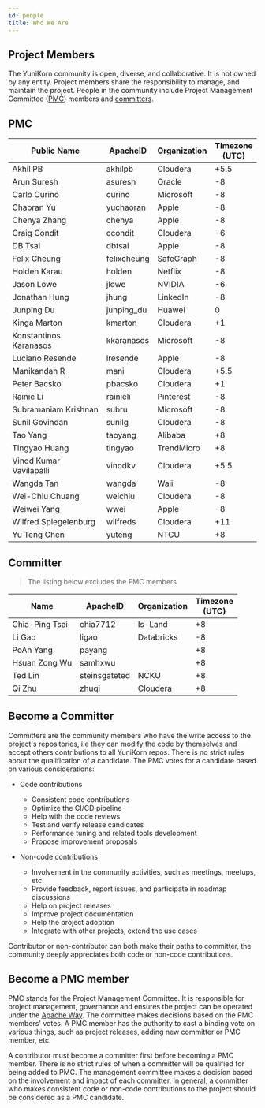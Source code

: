 ```yaml
---
id: people
title: Who We Are
---
```


<!--
Licensed to the Apache Software Foundation (ASF) under one
or more contributor license agreements.  See the NOTICE file
distributed with this work for additional information
regarding copyright ownership.  The ASF licenses this file
to you under the Apache License, Version 2.0 (the
"License"); you may not use this file except in compliance
with the License.  You may obtain a copy of the License at

  http://www.apache.org/licenses/LICENSE-2.0

Unless required by applicable law or agreed to in writing,
software distributed under the License is distributed on an
"AS IS" BASIS, WITHOUT WARRANTIES OR CONDITIONS OF ANY
KIND, either express or implied.  See the License for the
specific language governing permissions and limitations
under the License.
-->

## Project Members

The YuniKorn community is open, diverse, and collaborative. It is not owned
by any entity. Project members share the responsibility to manage, and maintain the project.
People in the community include Project Management Committee ([PMC](https://www.apache.org/dev/pmc.html))
members and [committers](https://infra.apache.org/new-committers-guide.html#what-is-a-committer).

## PMC

| Public Name             | ApacheID    | Organization | Timezone <br/>(UTC) |
|-------------------------|-------------|--------------|---------------------|
| Akhil PB                | akhilpb     | Cloudera     | +5.5                |
| Arun Suresh             | asuresh     | Oracle       | -8                  |
| Carlo Curino            | curino      | Microsoft    | -8                  |
| Chaoran Yu              | yuchaoran   | Apple        | -8                  |
| Chenya Zhang            | chenya      | Apple        | -8                  |
| Craig Condit            | ccondit     | Cloudera     | -6                  |
| DB Tsai                 | dbtsai      | Apple        | -8                  |
| Felix Cheung            | felixcheung | SafeGraph    | -8                  |
| Holden Karau            | holden      | Netflix      | -8                  |
| Jason Lowe              | jlowe       | NVIDIA       | -6                  | 
| Jonathan Hung           | jhung       | LinkedIn     | -8                  |
| Junping Du              | junping_du  | Huawei       | 0                   |
| Kinga Marton            | kmarton     | Cloudera     | +1                  |
| Konstantinos Karanasos  | kkaranasos  | Microsoft    | -8                  |
| Luciano Resende         | lresende    | Apple        | -8                  |
| Manikandan R            | mani        | Cloudera     | +5.5                |
| Peter Bacsko            | pbacsko     | Cloudera     | +1                  |
| Rainie Li               | rainieli    | Pinterest    | -8                  |
| Subramaniam Krishnan    | subru       | Microsoft    | -8                  |
| Sunil Govindan          | sunilg      | Cloudera     | -8                  |
| Tao Yang                | taoyang     | Alibaba      | +8                  |
| Tingyao Huang           | tingyao     | TrendMicro   | +8                  |
| Vinod Kumar Vavilapalli | vinodkv     | Cloudera     | +5.5                |
| Wangda Tan              | wangda      | Waii         | -8                  |
| Wei-Chiu Chuang         | weichiu     | Cloudera     | -8                  |
| Weiwei Yang             | wwei        | Apple        | -8                  |
| Wilfred Spiegelenburg   | wilfreds    | Cloudera     | +11                 |
| Yu Teng Chen            | yuteng      | NTCU         | +8                  |

## Committer

> The listing below excludes the PMC members

| Name           | ApacheID      | Organization | Timezone <br/>(UTC) |
|----------------|---------------|--------------|---------------------|
| Chia-Ping Tsai | chia7712      | Is-Land      | +8                  |
| Li Gao         | ligao         | Databricks   | -8                  |
| PoAn Yang      | payang        |              | +8                  |
| Hsuan Zong Wu  | samhxwu       |              | +8                  |
| Ted Lin        | steinsgateted | NCKU         | +8                  |
| Qi Zhu         | zhuqi         | Cloudera     | +8                  |

## Become a Committer

Committers are the community members who have the write access to the project's repositories, i.e
they can modify the code by themselves and accept others contributions to all YuniKorn repos.
There is no strict rules about the qualification of a candidate. The PMC votes for a candidate
based on various considerations:

- Code contributions
    - Consistent code contributions
    - Optimize the CI/CD pipeline
    - Help with the code reviews
    - Test and verify release candidates
    - Performance tuning and related tools development
    - Propose improvement proposals

- Non-code contributions
    - Involvement in the community activities, such as meetings, meetups, etc.
    - Provide feedback, report issues, and participate in roadmap discussions
    - Help on project releases
    - Improve project documentation
    - Help the project adoption
    - Integrate with other projects, extend the use cases

Contributor or non-contributor can both make their paths to committer, the community deeply
appreciates both code or non-code contributions.

## Become a PMC member

PMC stands for the Project Management Committee. It is responsible for project management, governance and ensures
the project can be operated under the [Apache Way](https://www.apache.org/theapacheway/).
The committee makes decisions based on the PMC members' votes. A PMC member has the authority to cast a binding
vote on various things, such as project releases, adding new committer or PMC member, etc.

A contributor must become a committer first before becoming a PMC member.
There is no strict rules of when a committer will be qualified for being added to PMC. The management
committee makes a decision based on the involvement and impact of each committer. In general, a committer
who makes consistent code or non-code contributions to the project should be considered as a PMC candidate.
